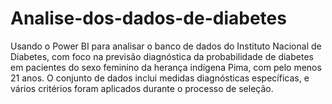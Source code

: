 # Analise-dos-dados-de-diabetes


Usando o Power BI para analisar o banco de dados do Instituto Nacional de Diabetes, com foco na previsão diagnóstica da probabilidade de diabetes em pacientes do sexo feminino da herança indígena Pima, com pelo menos 21 anos. O conjunto de dados inclui medidas diagnósticas específicas, e vários critérios foram aplicados durante o processo de seleção.
